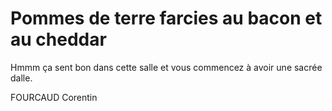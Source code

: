 # **Pommes de terre farcies au bacon et au cheddar**

Hmmm ça sent bon dans cette salle et vous commencez à avoir une sacrée dalle.




FOURCAUD Corentin
